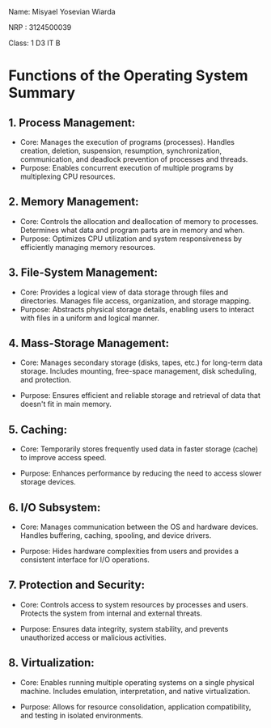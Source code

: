 Name: Misyael Yosevian Wiarda

NRP : 3124500039

Class: 1 D3 IT B

# Functions of the Operating System Summary



## 1. Process Management:

- Core: Manages the execution of programs (processes). Handles creation, deletion, suspension, resumption, synchronization, communication, and deadlock prevention of processes and threads.
- Purpose: Enables concurrent execution of multiple programs by multiplexing CPU resources.

## 2. Memory Management:

- Core: Controls the allocation and deallocation of memory to processes. Determines what data and program parts are in memory and when.
- Purpose: Optimizes CPU utilization and system responsiveness by efficiently managing memory resources.

## 3. File-System Management:

- Core: Provides a logical view of data storage through files and directories. Manages file access, organization, and storage mapping.
- Purpose: Abstracts physical storage details, enabling users to interact with files in a uniform and logical manner.

## 4. Mass-Storage Management:

- Core: Manages secondary storage (disks, tapes, etc.) for long-term data storage. Includes mounting, free-space management, disk scheduling, and protection.

- Purpose: Ensures efficient and reliable storage and retrieval of data that doesn't fit in main memory.


## 5. Caching:

- Core: Temporarily stores frequently used data in faster storage (cache) to improve access speed.

- Purpose: Enhances performance by reducing the need to access slower storage devices.

## 6. I/O Subsystem:

- Core: Manages communication between the OS and hardware devices. Handles buffering, caching, spooling, and device drivers.

- Purpose: Hides hardware complexities from users and provides a consistent interface for I/O operations.

## 7. Protection and Security:

- Core: Controls access to system resources by processes and users. Protects the system from internal and external threats.

- Purpose: Ensures data integrity, system stability, and prevents unauthorized access or malicious activities.

## 8. Virtualization:

- Core: Enables running multiple operating systems on a single physical machine. Includes emulation, interpretation, and native virtualization.

- Purpose: Allows for resource consolidation, application compatibility, and testing in isolated environments.